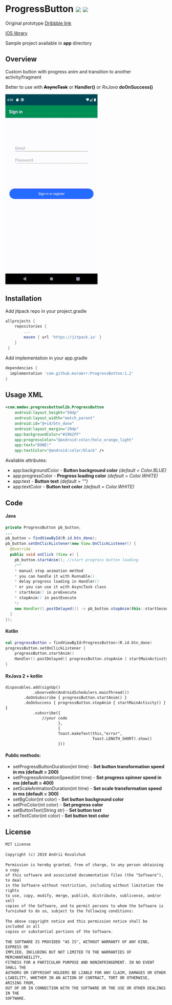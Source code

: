 # ProgressButton  [![](https://jitpack.io/v/muramrr/ProgressButton.svg)](https://jitpack.io/#muramrr/ProgressButton) [![](https://img.shields.io/github/license/muramrr/ProgressButton.svg)](https://github.com/muramrr/ProgressButton/blob/master/LICENSE)

Original prototype [Dribbble link](https://dribbble.com/shots/1945593-Login-Home-Screen)

[iOS library](https://github.com/entotsu/TKSubmitTransition)

Sample project available in **app** directory


## Overview

Custom button with progress anim and transition to another activity/fragment

Better to use with <s>**AsyncTask**</s> or **Handler()** or *RxJava* **doOnSuccess()**

![](https://github.com/muramrr/ProgressButton/blob/master/test.gif)
## Installation

Add jitpack repo in your project.gradle
```gradle
allprojects {
	repositories {
		...
		maven { url 'https://jitpack.io' }
	}
 }
 ```

Add implementation in your app.gradle
```gradle
dependencies {
  implementation 'com.github.muramrr:ProgressButton:1.2'
}
```
## Usage XML

```xml
<com.mmdev.progressbuttonlib.ProgressButton
    android:layout_height="50dp"
    android:layout_width="match_parent"
    android:id="@+id/btn_done"
    android:layout_margin="20dp"
    app:backgroundColor="#2962FF"
    app:progressColor="@android:color/holo_orange_light"
    app:text="DONE!"
    app:textColor="@android:color/black" />

```
Available attributes:
* app:backgroundColor - **Button background color** *(default = Color.BLUE)*
* app:progressColor - **Progress loading color** *(default = Color.WHITE)*
* app:text - **Button text** *(default = "")*
* app:textColor - **Button text color** *(default = Color.WHITE)*
## Code

#### Java
```java
private ProgressButton pb_button;
...
pb_button = findViewById(R.id.btn_done);
pb_button.setOnClickListener(new View.OnClickListener() {
  @Override
  public void onClick (View v) {
    pb_button.startAnim(); //start progress button loading
    /**
    * manual stop animation method
    * you can handle it with Runnable()
    * delay progress loading in Handler()
    * or you can use it with AsyncTask class
    * startAnim() in preExecute
    * stopAnim() in postExecute
    */
    new Handler().postDelayed(() -> pb_button.stopAnim(this::startSecondActivity), 760);
  }
});
```
#### Kotlin
```kotlin
val progressButton = findViewById<ProgressButton>(R.id.btn_done)
progressButton.setOnClickListener {
	progressButton.startAnim()
	Handler().postDelayed({ progressButton.stopAnim { startMainActivity() }}, 2000)
}
```

#### RxJava 2 + kotlin
```rx
disposables.add(signUp()
            .observeOn(AndroidSchedulers.mainThread())
	    .doOnSubscribe { progressButton.startAnim() }
	    .doOnSuccess { progressButton.stopAnim { startMainActivity() } }
            .subscribe({
	    		//your code
                       },
                       {
                       Toast.makeText(this,"error",
                                      Toast.LENGTH_SHORT).show()
                       }))
```


#### Public methods:
* setProgressButtonDuration(int time) - **Set button transformation speed in ms (default = 200)**
* setProgressAnimationSpeed(int time) - **Set progress spinner speed in ms (default = 400)**
* setScaleAnimationDuration(int time) - **Set scale transformation speed in ms (default = 300)**
* setBgColor(int color) - **Set button background color**
* setProColor(int color) - **Set progress color**
* setButtonText(String str) - **Set button text**
* setTextColor(int color) - **Set button text color**

## License
```license
MIT License

Copyright (c) 2019 Andrii Kovalchuk

Permission is hereby granted, free of charge, to any person obtaining a copy
of this software and associated documentation files (the "Software"), to deal
in the Software without restriction, including without limitation the rights
to use, copy, modify, merge, publish, distribute, sublicense, and/or sell
copies of the Software, and to permit persons to whom the Software is
furnished to do so, subject to the following conditions:

The above copyright notice and this permission notice shall be included in all
copies or substantial portions of the Software.

THE SOFTWARE IS PROVIDED "AS IS", WITHOUT WARRANTY OF ANY KIND, EXPRESS OR
IMPLIED, INCLUDING BUT NOT LIMITED TO THE WARRANTIES OF MERCHANTABILITY,
FITNESS FOR A PARTICULAR PURPOSE AND NONINFRINGEMENT. IN NO EVENT SHALL THE
AUTHORS OR COPYRIGHT HOLDERS BE LIABLE FOR ANY CLAIM, DAMAGES OR OTHER
LIABILITY, WHETHER IN AN ACTION OF CONTRACT, TORT OR OTHERWISE, ARISING FROM,
OUT OF OR IN CONNECTION WITH THE SOFTWARE OR THE USE OR OTHER DEALINGS IN THE
SOFTWARE.
```
